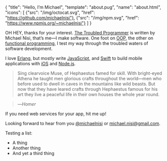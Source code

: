 {
  "title": "Hello, I’m Michael",
  "template": "about.pug",
  "name": "about.html",
  "icons": [
    {"src": "/img/octocat.svg", "href": "https://github.com/michaelnisi"},
    {"src": "/img/npm.svg", "href": "https://www.npmjs.org/~michaelnisi"}
  ]
}

OH HEY, thanks for your interest. [The Troubled Programmer](/) is written by Michael Nisi, that’s me—I make software. One foot on [OOP](http://en.wikipedia.org/wiki/Object-oriented_programming), the other on [functional programming](http://en.wikipedia.org/wiki/Functional_programming), I test my way through the troubled waters of software development.

I love [Erlang](http://erlang.org/), but mostly write [JavaScript](https://developer.mozilla.org/en-US/docs/Web/JavaScript), and [Swift](https://developer.apple.com/swift/) to build mobile applications with [iOS](http://apple.com/ios/) and [Node.js](https://nodejs.org/).

> Sing clearvoice Muse, of Hephaestus famed for skill. With bright-eyed Athena he taught men glorious crafts throughout the world—men who before used to dwell in caves in the mountains like wild beasts. But now that they have leared crafts through Hephaestus famous for his art they live a peaceful life in their own houses the whole year round.

>—*Homer*

If you need web services for your app, hit me up!

Looking forward to hear from you [@michaelnisi](http://twitter.com/michaelnisi) or <michael.nisi@gmail.com>.

Testing a list:

- A thing
- Another thing
- And yet a third thing
